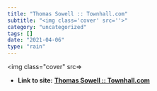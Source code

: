 ```yaml
---
title: "Thomas Sowell :: Townhall.com"
subtitle: "<img class='cover' src=''>"
category: "uncategorized"
tags: []
date: "2021-04-06"
type: "rain"
---
```

<img class="cover" src=>


* **Link to site:** **[Thomas Sowell :: Townhall.com](http://townhall.com/columnists/thomassowell/archive.shtml)**